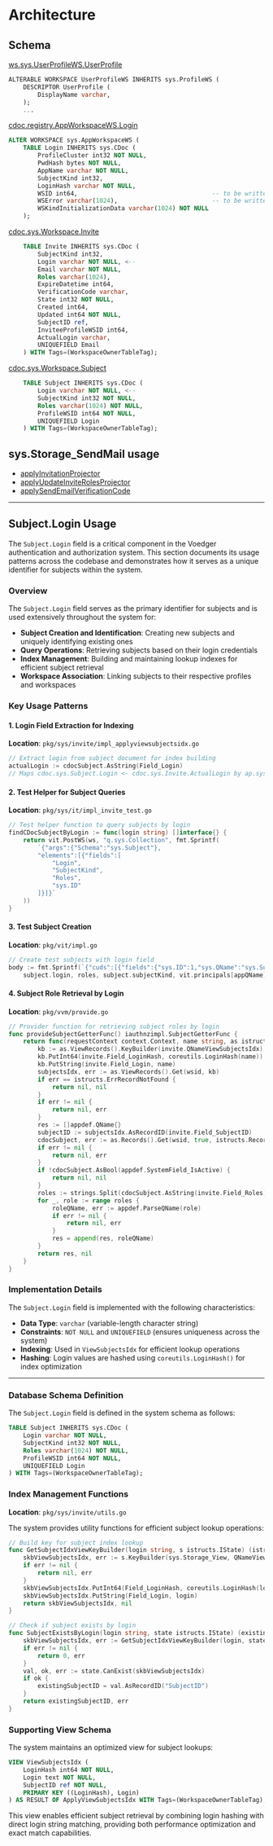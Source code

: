 # Architecture

## Schema

[ws.sys.UserProfileWS.UserProfile](https://github.com/voedger/voedger/blob/ecb97b1f282e2b1d4e19b1ab0394fa4eacafcbdd/pkg/sys/userprofile.vsql#L4)
```sql
ALTERABLE WORKSPACE UserProfileWS INHERITS sys.ProfileWS (
	DESCRIPTOR UserProfile (
		DisplayName varchar,
	);
    ...
```

[cdoc.registry.AppWorkspaceWS.Login](https://github.com/voedger/voedger/blob/ecb97b1f282e2b1d4e19b1ab0394fa4eacafcbdd/pkg/registry/appws.vsql#L6)
```sql
ALTER WORKSPACE sys.AppWorkspaceWS (
	TABLE Login INHERITS sys.CDoc (
		ProfileCluster int32 NOT NULL,
		PwdHash bytes NOT NULL,
		AppName varchar NOT NULL,
		SubjectKind int32,
		LoginHash varchar NOT NULL,
		WSID int64,                                     -- to be written after workspace init
		WSError varchar(1024),                          -- to be written after workspace init
		WSKindInitializationData varchar(1024) NOT NULL
	);
```

[cdoc.sys.Workspace.Invite](https://github.com/voedger/voedger/blob/b1a796a9d8479f4a1ed9d30f21ed7a27a523d60a/pkg/sys/sys.vsql#L81)
```sql
	TABLE Invite INHERITS sys.CDoc (
		SubjectKind int32,
		Login varchar NOT NULL, <--
		Email varchar NOT NULL,
		Roles varchar(1024),
		ExpireDatetime int64,
		VerificationCode varchar,
		State int32 NOT NULL,
		Created int64,
		Updated int64 NOT NULL,
		SubjectID ref,
		InviteeProfileWSID int64,
		ActualLogin varchar,
		UNIQUEFIELD Email
	) WITH Tags=(WorkspaceOwnerTableTag);
```

[cdoc.sys.Workspace.Subject](https://github.com/voedger/voedger/blob/b1a796a9d8479f4a1ed9d30f21ed7a27a523d60a/pkg/sys/sys.vsql#L73)
```sql
	TABLE Subject INHERITS sys.CDoc (
		Login varchar NOT NULL, <--
		SubjectKind int32 NOT NULL,
		Roles varchar(1024) NOT NULL,
		ProfileWSID int64 NOT NULL,
		UNIQUEFIELD Login
	) WITH Tags=(WorkspaceOwnerTableTag);
```

## sys.Storage_SendMail usage

- [applyInvitationProjector](https://github.com/voedger/voedger/blob/b9e97fd068d0e2e7ea8be662cf8818ac49e7fb50/pkg/sys/invite/impl_applyinvitation.go#L32)
- [applyUpdateInviteRolesProjector](https://github.com/maxim-ge/voedger/blob/e96006f1760fdff7573a46c234d8b20d47d6e885/pkg/sys/invite/impl_applyupdateinviteroles.go#L29)
- [applySendEmailVerificationCode](https://github.com/maxim-ge/voedger/blob/e96006f1760fdff7573a46c234d8b20d47d6e885/pkg/sys/verifier/impl.go#L84)

---

## Subject.Login Usage

The `Subject.Login` field is a critical component in the Voedger authentication and authorization system. This section documents its usage patterns across the codebase and demonstrates how it serves as a unique identifier for subjects within the system.

### Overview

The `Subject.Login` field serves as the primary identifier for subjects and is used extensively throughout the system for:

- **Subject Creation and Identification**: Creating new subjects and uniquely identifying existing ones
- **Query Operations**: Retrieving subjects based on their login credentials
- **Index Management**: Building and maintaining lookup indexes for efficient subject retrieval
- **Workspace Association**: Linking subjects to their respective profiles and workspaces

### Key Usage Patterns

#### 1. Login Field Extraction for Indexing

**Location**: `pkg/sys/invite/impl_applyviewsubjectsidx.go`
```go
// Extract login from subject document for index building
actualLogin := cdocSubject.AsString(Field_Login)
// Maps cdoc.sys.Subject.Login <- cdoc.sys.Invite.ActualLogin by ap.sys.ApplyJoinWorkspace
```

#### 2. Test Helper for Subject Queries

**Location**: `pkg/sys/it/impl_invite_test.go`
```go
// Test helper function to query subjects by login
findCDocSubjectByLogin := func(login string) []interface{} {
    return vit.PostWS(ws, "q.sys.Collection", fmt.Sprintf(
        `{"args":{"Schema":"sys.Subject"},
        "elements":[{"fields":[
            "Login",
            "SubjectKind",
            "Roles",
            "sys.ID"
        ]}]}`
    ))
}
```

#### 3. Test Subject Creation

**Location**: `pkg/vit/impl.go`
```go
// Create test subjects with login field
body := fmt.Sprintf(`{"cuds":[{"fields":{"sys.ID":1,"sys.QName":"sys.Subject","Login":"%s","Roles":"%s","SubjectKind":%d,"ProfileWSID":%d}}]}`,
    subject.login, roles, subject.subjectKind, vit.principals[appQName][subject.login].ProfileWSID)
```

#### 4. Subject Role Retrieval by Login

**Location**: `pkg/vvm/provide.go`
```go
// Provider function for retrieving subject roles by login
func provideSubjectGetterFunc() iauthnzimpl.SubjectGetterFunc {
    return func(requestContext context.Context, name string, as istructs.IAppStructs, wsid istructs.WSID) ([]appdef.QName, error) {
        kb := as.ViewRecords().KeyBuilder(invite.QNameViewSubjectsIdx)
        kb.PutInt64(invite.Field_LoginHash, coreutils.LoginHash(name))
        kb.PutString(invite.Field_Login, name)
        subjectsIdx, err := as.ViewRecords().Get(wsid, kb)
        if err == istructs.ErrRecordNotFound {
            return nil, nil
        }
        if err != nil {
            return nil, err
        }
        res := []appdef.QName{}
        subjectID := subjectsIdx.AsRecordID(invite.Field_SubjectID)
        cdocSubject, err := as.Records().Get(wsid, true, istructs.RecordID(subjectID))
        if err != nil {
            return nil, err
        }
        if !cdocSubject.AsBool(appdef.SystemField_IsActive) {
            return nil, nil
        }
        roles := strings.Split(cdocSubject.AsString(invite.Field_Roles), ",")
        for _, role := range roles {
            roleQName, err := appdef.ParseQName(role)
            if err != nil {
                return nil, err
            }
            res = append(res, roleQName)
        }
        return res, nil
    }
}
```

### Implementation Details

The `Subject.Login` field is implemented with the following characteristics:

- **Data Type**: `varchar` (variable-length character string)
- **Constraints**: `NOT NULL` and `UNIQUEFIELD` (ensures uniqueness across the system)
- **Indexing**: Used in `ViewSubjectsIdx` for efficient lookup operations
- **Hashing**: Login values are hashed using `coreutils.LoginHash()` for index optimization

---

### Database Schema Definition

The `Subject.Login` field is defined in the system schema as follows:

```sql
TABLE Subject INHERITS sys.CDoc (
    Login varchar NOT NULL,
    SubjectKind int32 NOT NULL,
    Roles varchar(1024) NOT NULL,
    ProfileWSID int64 NOT NULL,
    UNIQUEFIELD Login
) WITH Tags=(WorkspaceOwnerTableTag);
```

### Index Management Functions

**Location**: `pkg/sys/invite/utils.go`

The system provides utility functions for efficient subject lookup operations:

```go
// Build key for subject index lookup
func GetSubjectIdxViewKeyBuilder(login string, s istructs.IState) (istructs.IStateKeyBuilder, error) {
    skbViewSubjectsIdx, err := s.KeyBuilder(sys.Storage_View, QNameViewSubjectsIdx)
    if err != nil {
        return nil, err
    }
    skbViewSubjectsIdx.PutInt64(Field_LoginHash, coreutils.LoginHash(login))
    skbViewSubjectsIdx.PutString(Field_Login, login)
    return skbViewSubjectsIdx, nil
}

// Check if subject exists by login
func SubjectExistsByLogin(login string, state istructs.IState) (existingSubjectID istructs.RecordID, err error) {
    skbViewSubjectsIdx, err := GetSubjectIdxViewKeyBuilder(login, state)
    if err != nil {
        return 0, err
    }
    val, ok, err := state.CanExist(skbViewSubjectsIdx)
    if ok {
        existingSubjectID = val.AsRecordID("SubjectID")
    }
    return existingSubjectID, err
}
```

### Supporting View Schema

The system maintains an optimized view for subject lookups:

```sql
VIEW ViewSubjectsIdx (
    LoginHash int64 NOT NULL,
    Login text NOT NULL,
    SubjectID ref NOT NULL,
    PRIMARY KEY ((LoginHash), Login)
) AS RESULT OF ApplyViewSubjectsIdx WITH Tags=(WorkspaceOwnerTableTag);
```

This view enables efficient subject retrieval by combining login hashing with direct login string matching, providing both performance optimization and exact match capabilities.